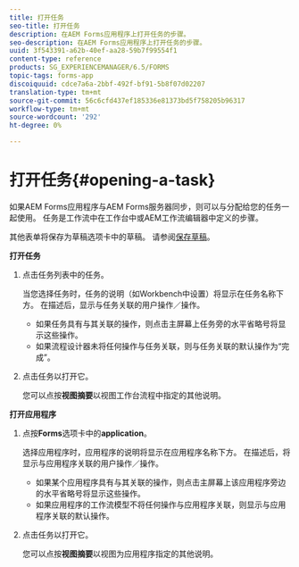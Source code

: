 ```yaml
---
title: 打开任务
seo-title: 打开任务
description: 在AEM Forms应用程序上打开任务的步骤。
seo-description: 在AEM Forms应用程序上打开任务的步骤。
uuid: 3f543391-a62b-40ef-aa28-59b7f99554f1
content-type: reference
products: SG_EXPERIENCEMANAGER/6.5/FORMS
topic-tags: forms-app
discoiquuid: cdce7a6a-2bbf-492f-bf91-5b8f07d02207
translation-type: tm+mt
source-git-commit: 56c6cfd437ef185336e81373bd5f758205b96317
workflow-type: tm+mt
source-wordcount: '292'
ht-degree: 0%

---
```



# 打开任务{#opening-a-task}

如果AEM Forms应用程序与AEM Forms服务器同步，则可以与分配给您的任务一起使用。 任务是工作流中在工作台中或AEM工作流编辑器中定义的步骤。

其他表单将保存为草稿选项卡中的草稿。 请参阅[保存草稿](/help/forms/using/save-as-draft.md)。

**打开任务**

1. 点击任务列表中的任务。

   当您选择任务时，任务的说明（如Workbench中设置）将显示在任务名称下方。 在描述后，显示与任务关联的用户操作／操作。

   * 如果任务具有与其关联的操作，则点击主屏幕上任务旁的水平省略号将显示这些操作。
   * 如果流程设计器未将任何操作与任务关联，则与任务关联的默认操作为“完成”。

1. 点击任务以打开它。

   您可以点按&#x200B;**视图摘要**&#x200B;以视图工作台流程中指定的其他说明。

**打开应用程序**

1. 点按&#x200B;**Forms**&#x200B;选项卡中的&#x200B;**application**。

   选择应用程序时，应用程序的说明将显示在应用程序名称下方。 在描述后，将显示与应用程序关联的用户操作／操作。

   * 如果某个应用程序具有与其关联的操作，则点击主屏幕上该应用程序旁边的水平省略号将显示这些操作。
   * 如果应用程序的工作流模型不将任何操作与应用程序关联，则显示与应用程序关联的默认操作。

1. 点击任务以打开它。

   您可以点按&#x200B;**视图摘要**&#x200B;以视图为应用程序指定的其他说明。
